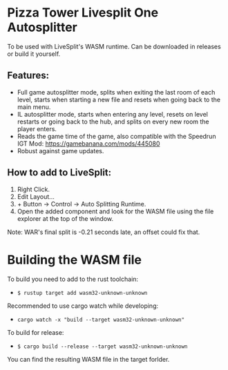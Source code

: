 # Pizza Tower Livesplit One Autosplitter

To be used with LiveSplit's WASM runtime. Can be downloaded in releases or build it yourself.

## Features:

* Full game autosplitter mode, splits when exiting the last room of each level, starts when starting a new file and resets when going back to the main menu.
* IL autosplitter mode, starts when entering any level, resets on level restarts or going back to the hub, and splits on every new room the player enters. 
* Reads the game time of the game, also compatible with the Speedrun IGT Mod: https://gamebanana.com/mods/445080
* Robust against game updates.

## How to add to LiveSplit:

1. Right Click.
2. Edit Layout...
3. \+ Button -> Control -> Auto Splitting Runtime.
4. Open the added component and look for the WASM file using the file explorer at the top of the window.

Note: WAR's final split is -0.21 seconds late, an offset could fix that.


# Building the WASM file

To build you need to add to the rust toolchain:

* `$ rustup target add wasm32-unknown-unknown`

Recommended to use cargo watch while developing:

* `cargo watch -x "build --target wasm32-unknown-unknown"`

To build for release:

* `$ cargo build --release --target wasm32-unknown-unknown`

You can find the resulting WASM file in the target forlder.
